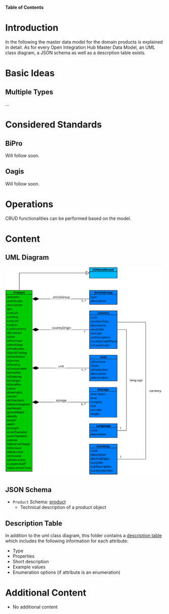 **Table of Contents**


# Introduction

In the following the master data model for the domain products is explained in detail. As for every Open Integration Hub Master Data Model, an UML class diagram, a JSON schema as well as a descrption table exists.

# Basic Ideas
## Multiple Types
...

# Considered Standards
## BiPro
Will follow soon.

## Oagis
Will follow soon.

# Operations
CRUD functionalities can be performed based on the model.

# Content

## UML Diagram

![MasterDataModelAddressesV2](Assets/OIHDataModelProducts.svg)

## JSON Schema

- `Product` Schema: [product](../../src/main/schema/products/product.json)
  - Technical description of a product object

## Description Table

In addition to the uml class diagram, this folder contains a [description table](ProductModelDescriptionTable.md) which includes the following information for each attribute:
- Type
- Properties
- Short description
- Example values
- Enumeration options (if attribute is an enumeration)

# Additional Content

- No additional content
